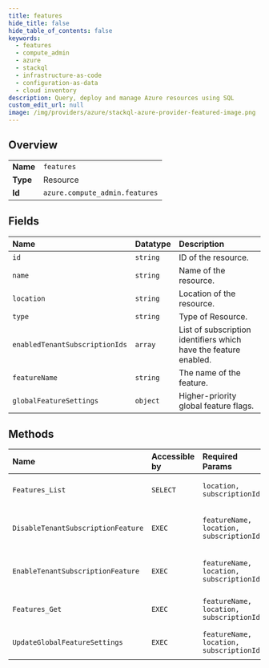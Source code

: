 ```yaml
---
title: features
hide_title: false
hide_table_of_contents: false
keywords:
  - features
  - compute_admin
  - azure    
  - stackql
  - infrastructure-as-code
  - configuration-as-data
  - cloud inventory
description: Query, deploy and manage Azure resources using SQL
custom_edit_url: null
image: /img/providers/azure/stackql-azure-provider-featured-image.png
---
```

  
    

## Overview
<table><tbody>
<tr><td><b>Name</b></td><td><code>features</code></td></tr>
<tr><td><b>Type</b></td><td>Resource</td></tr>
<tr><td><b>Id</b></td><td><code>azure.compute_admin.features</code></td></tr>
</tbody></table>

## Fields
| Name | Datatype | Description |
|:-----|:---------|:------------|
| `id` | `string` | ID of the resource. |
| `name` | `string` | Name of the resource. |
| `location` | `string` | Location of the resource. |
| `type` | `string` | Type of Resource. |
| `enabledTenantSubscriptionIds` | `array` | List of subscription identifiers which have the feature enabled. |
| `featureName` | `string` | The name of the feature. |
| `globalFeatureSettings` | `object` | Higher-priority global feature flags. |
## Methods
| Name | Accessible by | Required Params | Description |
|:-----|:--------------|:----------------|:------------|
| `Features_List` | `SELECT` | `location, subscriptionId` | Get a list of existing features. |
| `DisableTenantSubscriptionFeature` | `EXEC` | `featureName, location, subscriptionId` | Disable the tenant subscription feature. |
| `EnableTenantSubscriptionFeature` | `EXEC` | `featureName, location, subscriptionId` | Enable the tenant subscription feature. |
| `Features_Get` | `EXEC` | `featureName, location, subscriptionId` | Get an existing feature. |
| `UpdateGlobalFeatureSettings` | `EXEC` | `featureName, location, subscriptionId` | Update the feature settings. |
